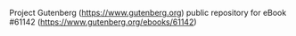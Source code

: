 Project Gutenberg (https://www.gutenberg.org) public repository for eBook #61142 (https://www.gutenberg.org/ebooks/61142)
